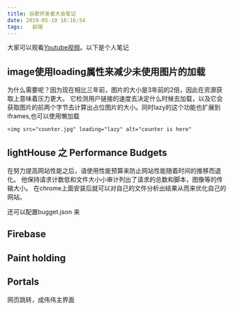 ```yaml
---
title: 谷歌开发者大会笔记
date: 2019-05-10 16:16:54
tags:   前端
---
```


大家可以观看[Youtube视频](https://www.youtube.com/watch?v=rUUazNIZW7I)。以下是个人笔记

## image使用loading属性来减少未使用图片的加载
为什么需要呢？因为现在相比三年前，图片的大小是3年前的2倍，因此在资源获取上意味着压力更大。
它检测用户链接的速度去决定什么时候去加载，以及它会获取图片的前两个字节去计算出占位图片的大小。同时lazy的这个功能也扩展到iframes,也可以使用懒加载

```
<img src="counter.jpg" loading="lazy" alt="counter is here"
```

## lightHouse 之 Performance Budgets
在努力提高网站性能之后，请使用性能预算来防止网站性能随着时间的推移而退化。
他保持请求计数低和文件大小小审计列出了请求的总数和脚本，图像等的传输大小。
在chrome上面安装后就可以对自己的文件分析出结果从而来优化自己的网站。

还可以配置bugget.json 来

## Firebase

## Paint holding

## Portals
网页跳转，成伟伟主界面


